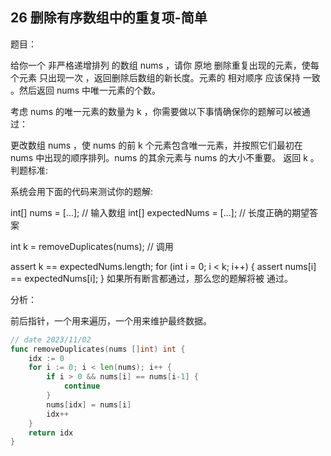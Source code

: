 ## 26 删除有序数组中的重复项-简单

题目：

给你一个 非严格递增排列 的数组 nums ，请你 原地 删除重复出现的元素，使每个元素 只出现一次 ，返回删除后数组的新长度。元素的 相对顺序 应该保持 一致 。然后返回 nums 中唯一元素的个数。

考虑 nums 的唯一元素的数量为 k ，你需要做以下事情确保你的题解可以被通过：

更改数组 nums ，使 nums 的前 k 个元素包含唯一元素，并按照它们最初在 nums 中出现的顺序排列。nums 的其余元素与 nums 的大小不重要。
返回 k 。
判题标准:

系统会用下面的代码来测试你的题解:

int[] nums = [...]; // 输入数组
int[] expectedNums = [...]; // 长度正确的期望答案

int k = removeDuplicates(nums); // 调用

assert k == expectedNums.length;
for (int i = 0; i < k; i++) {
    assert nums[i] == expectedNums[i];
}
如果所有断言都通过，那么您的题解将被 通过。


分析：

前后指针，一个用来遍历，一个用来维护最终数据。

```go
// date 2023/11/02
func removeDuplicates(nums []int) int {
    idx := 0
    for i := 0; i < len(nums); i++ {
        if i > 0 && nums[i] == nums[i-1] {
            continue
        }
        nums[idx] = nums[i]
        idx++
    }
    return idx
}
```
